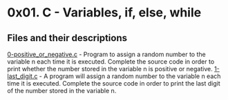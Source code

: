 # 0x01. C - Variables, if, else, while

## Files and their descriptions
[0-positive_or_negative.c](./0-positive_or_negative.c) - Program to assign a random number to the variable n each time it is executed. Complete the source code in order to print whether the number stored in the variable n is positive or negative.
[1-last_digit.c](./1-last_digit.c) - A program will assign a random number to the variable n each time it is executed. Complete the source code in order to print the last digit of the number stored in the variable n.
